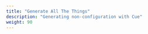 ```yaml
---
title: "Generate All The Things"
description: "Generating non-configuration with Cue"
weight: 90
---
```


